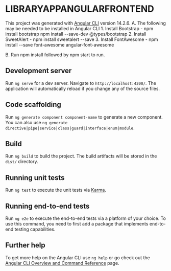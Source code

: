 # LIBRARYAPPANGULARFRONTEND

This project was generated with [Angular CLI](https://github.com/angular/angular-cli) version 14.2.6.
A. The following may be needed to be installed in Angular CLI
    1. Install Bootstrap - npm install bootstrap
		                       npm install --save-dev @types/bootstrap
    2. Install SweetAlert - npm install sweetalert --save
    3. Install FontAwesome - npm install --save font-awesome angular-font-awesome

B. Run npm install followed by npm start to run.

## Development server

Run `ng serve` for a dev server. Navigate to `http://localhost:4200/`. The application will automatically reload if you change any of the source files.

## Code scaffolding

Run `ng generate component component-name` to generate a new component. You can also use `ng generate directive|pipe|service|class|guard|interface|enum|module`.

## Build

Run `ng build` to build the project. The build artifacts will be stored in the `dist/` directory.

## Running unit tests

Run `ng test` to execute the unit tests via [Karma](https://karma-runner.github.io).

## Running end-to-end tests

Run `ng e2e` to execute the end-to-end tests via a platform of your choice. To use this command, you need to first add a package that implements end-to-end testing capabilities.

## Further help

To get more help on the Angular CLI use `ng help` or go check out the [Angular CLI Overview and Command Reference](https://angular.io/cli) page.
